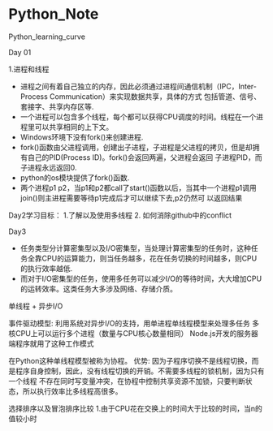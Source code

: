 # Python_Note
 Python_learning_curve

Day 01

1.进程和线程

- 进程之间有着自己独立的内存，因此必须通过进程间通信机制（IPC，Inter-Process Communication）来实现数据共享，具体的方式
包括管道、信号、套接字、共享内存区等.
- 一个进程可以包含多个线程，每个都可以获得CPU调度的时间。线程在一个进程里可以共享相同的上下文。
- Windows环境下没有fork()来创建进程.
- fork()函数由父进程调用，创建出子进程，子进程是父进程的拷贝，但是却拥有自己的PID(Process ID)。fork()会返回两遍，父进程会返回
子进程PID，而子进程永远返回0.
- python的os模块提供了fork()函数.
- 两个进程p1 p2，当p1和p2都call了start()函数以后，当其中一个进程p1调用join()则主进程需要等待p1完成后才可以继续下去,p2仍然可
以返回结果

Day2学习目标：
1.了解以及使用多线程
2. 如何消除github中的conflict

Day3

- 任务类型分计算密集型以及I/O密集型，当处理计算密集型的任务时，这种任务全靠CPU的运算能力，则当任务越多，花在任务切换的时间越多，则CPU
的执行效率越低.
- 而对于I/O密集型的任务，使用多任务可以减少I/O的等待时间，大大增加CPU的运转效率。这类任务大多涉及网络、存储介质。

单线程 + 异步I/O

事件驱动模型:
利用系统对异步I/O的支持，用单进程单线程模型来处理多任务
多核CPU上可以运行多个进程（数量与CPU核心数量相同）
Node.js开发的服务器端程序就用了这种工作模式

在Python这种单线程模型被称为协程。
优势: 因为子程序切换不是线程切换，而是程序自身控制，因此，没有线程切换的开销。不需要多线程的锁机制，因为只有一个线程
不存在同时写变量冲突，在协程中控制共享资源不加锁，只要判断状态，所以执行效率比多线程高很多。


选择排序以及冒泡排序比较
1.由于CPU花在交换上的时间大于比较的时间，当n的值较小时